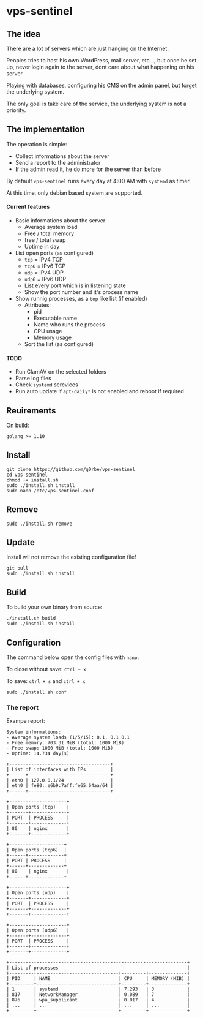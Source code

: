 # vps-sentinel

## The idea

There are a lot of servers which are just hanging on the Internet.

Peoples tries to host his own WordPress, mail server, etc..., but once he set up, never login again to the server, dont care about what happening on his server

Playing with databases, configuring his CMS on the admin panel, but forget the underlying system.

The only goal is take care of the service, the underlying system is not a priority.

## The implementation

The operation is simple:

- Collect informations about the server
- Send a report to the administrator
- If the admin read it, he do more for the server than before

By default `vps-sentinel` runs every day at 4:00 AM with `systemd` as timer.

At this time, only debian based system are supported. 

#### Current features

- Basic informations about the server
    - Average system load
    - Free / total memory
    - free / total swap
    - Uptime in day
- List open ports (as configured)
    - `tcp` = IPv4 TCP
    - `tcp6` = IPv6 TCP
    - `udp` = IPv4 UDP
    - `udp6` = IPv6 UDP
    - List every port which is in listening state
    - Show the port number and it's process name
- Show runnig processes, as a `top` like list (if enabled)
    - Attributes:
        - pid
        - Executable name
        - Name who runs the process
        - CPU usage
        - Memory usage
    - Sort the list (as configured)

#### TODO

- Run ClamAV on the selected folders
- Parse log files
- Check `systemd` sercvices
- Run auto update if `apt-daily*` is not enabled and reboot if required 

## Reuirements

On build:

```
golang >= 1.10
```

## Install

```
git clone https://github.com/g0rbe/vps-sentinel
cd vps-sentinel
chmod +x install.sh
sudo ./install.sh install
sudo nano /etc/vps-sentinel.conf
```

## Remove

```
sudo ./install.sh remove
```

## Update

Install wil not remove the existing configuration file!

```
git pull
sudo ./install.sh install
```

## Build

To build your own binary from source:

```
./install.sh build
sudo ./install.sh install
```

## Configuration

The command below open the config files with `nano`.

To close without save: `ctrl + x`

To save: `ctrl + s` and `ctrl + x`

```
sudo ./install.sh conf
```

### The report

Exampe report:

```
System informations:
- Average system loads (1/5/15): 0.1, 0.1 0.1
- Free memory: 703.31 MiB (total: 1000 MiB)
- Free swap: 1000 MiB (total: 1000 MiB)
- Uptime: 14.734 day(s)

+-------------------------------------+
| List of interfaces with IPs         |
+------+------------------------------+
| eth0 | 127.0.0.1/24                 |
| eth0 | fe80::e6b9:7aff:fe65:64aa/64 |
+------+------------------------------+

+---------------------+
| Open ports (tcp)    |
+-------+-------------+
| PORT  | PROCESS     |
+-------+-------------+
| 80    | nginx       |
+-------+-------------+

+--------------------+
| Open ports (tcp6)  |
+------+-------------+
| PORT | PROCESS     |
+------+-------------+
| 80    | nginx       |
+------+-------------+

+---------------------+
| Open ports (udp)    |
+-------+-------------+
| PORT  | PROCESS     |
+-------+-------------+
+-------+-------------+

+---------------------+
| Open ports (udp6)   |
+-------+-------------+
| PORT  | PROCESS     |
+-------+-------------+
+-------+-------------+

+-----------------------------------------------------------------+
| List of processes                                               |
+---------+------------------------------+---------+--------------+
| PID     | NAME                         | CPU     | MEMORY (MIB) |
+---------+------------------------------+---------+--------------+
| 1       | systemd                      | 7.293   | 3            |
| 817     | NetworkManager               | 0.089   | 7            |
| 876     | wpa_supplicant               | 0.017   | 4            |
| ...     | ...                          | ...     | ...          |
+---------+------------------------------+---------+--------------+
````
